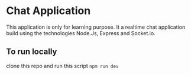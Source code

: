 # Chat Application

This application is only for learning purpose. It a realtime chat application build using the technologies Node.Js, 
Express 
and Socket.io.

## To run locally
clone this repo and run this script `npm run dev`


